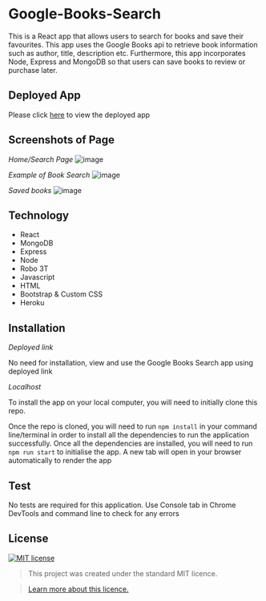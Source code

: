 # Google-Books-Search
This is a React app that allows users to search for books and save their favourites. This app uses the Google Books api to retrieve book information such as author, title, description etc. Furthermore, this app incorporates Node, Express and MongoDB so that users can save books to review or purchase later.

## Deployed App
Please click [here]() to view the deployed app

## Screenshots of Page
*Home/Search Page*
![image](https://user-images.githubusercontent.com/74797740/119217903-4f874e80-bad5-11eb-8055-80c30b166dd0.png)

*Example of Book Search*
![image](https://user-images.githubusercontent.com/74797740/119217941-88bfbe80-bad5-11eb-992f-79024a5086e4.png)

*Saved books*
![image](https://user-images.githubusercontent.com/74797740/119217976-b4db3f80-bad5-11eb-9eb6-6b55897a0140.png)

## Technology
* React
* MongoDB
* Express
* Node
* Robo 3T
* Javascript
* HTML
* Bootstrap & Custom CSS
* Heroku

## Installation
*Deployed link* 

No need for installation, view and use the Google Books Search app using deployed link

*Localhost* 

To install the app on your local computer, you will need to initially clone this repo.

Once the repo is cloned, you will need to run `npm install` in your command line/terminal in order to install all the dependencies to run the application successfully. Once all the dependencies are installed, you will need to run `npm run start` to initialise the app. A new tab  will open in your browser automatically to render the app

## Test
No tests are required for this application. Use Console tab in Chrome DevTools and command line to check for any errors

## License
[![MIT license](https://img.shields.io/badge/License-MIT-blue.svg)](https://lbesson.mit-license.org/)

> This project was created under the standard MIT licence.

> [Learn more about this licence.](https://lbesson.mit-license.org/)

